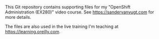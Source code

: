 This Git repository contains supporting files for my "OpenShift Administration (EX280)" video course. See https://sandervanvugt.com for more details. 

The files are also used in the live training I'm teaching at https://learning.oreilly.com.
